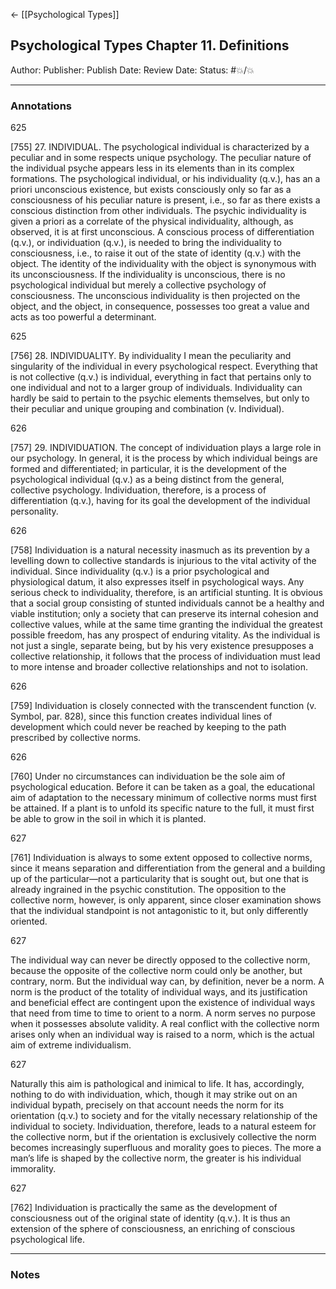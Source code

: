 <- [[Psychological Types]]

## Psychological Types Chapter 11. Definitions

Author:
Publisher:
Publish Date:
Review Date:
Status: #💥/💥

___

### Annotations

625

[755] 27. INDIVIDUAL. The psychological individual is characterized by a peculiar and in some respects unique psychology. The peculiar nature of the individual psyche appears less in its elements than in its complex formations. The psychological individual, or his individuality (q.v.), has an a priori unconscious existence, but exists consciously only so far as a consciousness of his peculiar nature is present, i.e., so far as there exists a conscious distinction from other individuals. The psychic individuality is given a priori as a correlate of the physical individuality, although, as observed, it is at first unconscious. A conscious process of differentiation (q.v.), or individuation (q.v.), is needed to bring the individuality to consciousness, i.e., to raise it out of the state of identity (q.v.) with the object. The identity of the individuality with the object is synonymous with its unconsciousness. If the individuality is unconscious, there is no psychological individual but merely a collective psychology of consciousness. The unconscious individuality is then projected on the object, and the object, in consequence, possesses too great a value and acts as too powerful a determinant.

625

[756] 28. INDIVIDUALITY. By individuality I mean the peculiarity and singularity of the individual in every psychological respect. Everything that is not collective (q.v.) is individual, everything in fact that pertains only to one individual and not to a larger group of individuals. Individuality can hardly be said to pertain to the psychic elements themselves, but only to their peculiar and unique grouping and combination (v. Individual).

626

[757] 29. INDIVIDUATION. The concept of individuation plays a large role in our psychology. In general, it is the process by which individual beings are formed and differentiated; in particular, it is the development of the psychological individual (q.v.) as a being distinct from the general, collective psychology. Individuation, therefore, is a process of differentiation (q.v.), having for its goal the development of the individual personality.

626

[758] Individuation is a natural necessity inasmuch as its prevention by a levelling down to collective standards is injurious to the vital activity of the individual. Since individuality (q.v.) is a prior psychological and physiological datum, it also expresses itself in psychological ways. Any serious check to individuality, therefore, is an artificial stunting. It is obvious that a social group consisting of stunted individuals cannot be a healthy and viable institution; only a society that can preserve its internal cohesion and collective values, while at the same time granting the individual the greatest possible freedom, has any prospect of enduring vitality. As the individual is not just a single, separate being, but by his very existence presupposes a collective relationship, it follows that the process of individuation must lead to more intense and broader collective relationships and not to isolation.

626

[759] Individuation is closely connected with the transcendent function (v. Symbol, par. 828), since this function creates individual lines of development which could never be reached by keeping to the path prescribed by collective norms.

626

[760] Under no circumstances can individuation be the sole aim of psychological education. Before it can be taken as a goal, the educational aim of adaptation to the necessary minimum of collective norms must first be attained. If a plant is to unfold its specific nature to the full, it must first be able to grow in the soil in which it is planted.

627

[761] Individuation is always to some extent opposed to collective norms, since it means separation and differentiation from the general and a building up of the particular—not a particularity that is sought out, but one that is already ingrained in the psychic constitution. The opposition to the collective norm, however, is only apparent, since closer examination shows that the individual standpoint is not antagonistic to it, but only differently oriented.

627

The individual way can never be directly opposed to the collective norm, because the opposite of the collective norm could only be another, but contrary, norm. But the individual way can, by definition, never be a norm. A norm is the product of the totality of individual ways, and its justification and beneficial effect are contingent upon the existence of individual ways that need from time to time to orient to a norm. A norm serves no purpose when it possesses absolute validity. A real conflict with the collective norm arises only when an individual way is raised to a norm, which is the actual aim of extreme individualism.

627

Naturally this aim is pathological and inimical to life. It has, accordingly, nothing to do with individuation, which, though it may strike out on an individual bypath, precisely on that account needs the norm for its orientation (q.v.) to society and for the vitally necessary relationship of the individual to society. Individuation, therefore, leads to a natural esteem for the collective norm, but if the orientation is exclusively collective the norm becomes increasingly superfluous and morality goes to pieces. The more a man’s life is shaped by the collective norm, the greater is his individual immorality.

627

[762] Individuation is practically the same as the development of consciousness out of the original state of identity (q.v.). It is thus an extension of the sphere of consciousness, an enriching of conscious psychological life.

___

### Notes

